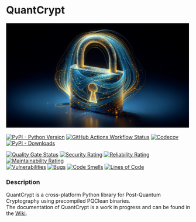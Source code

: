 # QuantCrypt

<img src="https://raw.githubusercontent.com/aabmets/quantcrypt/main/docs/images/quantcrypt-logo.jpg" alt="Logo" style="height: auto; width: auto; max-width: 500px">


[![PyPI - Python Version](https://img.shields.io/pypi/pyversions/quantcrypt)](https://pypi.org/project/quantcrypt/)
[![GitHub Actions Workflow Status](https://img.shields.io/github/actions/workflow/status/aabmets/quantcrypt/pypi_publish_pipeline.yaml)](https://github.com/aabmets/quantcrypt/actions/workflows/pypi_publish_pipeline.yaml)
[![Codecov](https://img.shields.io/codecov/c/github/aabmets/quantcrypt)](https://app.codecov.io/gh/aabmets/quantcrypt)
[![PyPI - Downloads](https://img.shields.io/pypi/dm/quantcrypt)](https://pypistats.org/packages/quantcrypt)


[![Quality Gate Status](https://sonarcloud.io/api/project_badges/measure?project=aabmets_quantcrypt&metric=alert_status)](https://sonarcloud.io/summary/new_code?id=aabmets_quantcrypt)
[![Security Rating](https://sonarcloud.io/api/project_badges/measure?project=aabmets_quantcrypt&metric=security_rating)](https://sonarcloud.io/summary/new_code?id=aabmets_quantcrypt)
[![Reliability Rating](https://sonarcloud.io/api/project_badges/measure?project=aabmets_quantcrypt&metric=reliability_rating)](https://sonarcloud.io/summary/new_code?id=aabmets_quantcrypt)
[![Maintainability Rating](https://sonarcloud.io/api/project_badges/measure?project=aabmets_quantcrypt&metric=sqale_rating)](https://sonarcloud.io/summary/new_code?id=aabmets_quantcrypt)<br/>
[![Vulnerabilities](https://sonarcloud.io/api/project_badges/measure?project=aabmets_quantcrypt&metric=vulnerabilities)](https://sonarcloud.io/summary/new_code?id=aabmets_quantcrypt)
[![Bugs](https://sonarcloud.io/api/project_badges/measure?project=aabmets_quantcrypt&metric=bugs)](https://sonarcloud.io/summary/new_code?id=aabmets_quantcrypt)
[![Code Smells](https://sonarcloud.io/api/project_badges/measure?project=aabmets_quantcrypt&metric=code_smells)](https://sonarcloud.io/summary/new_code?id=aabmets_quantcrypt)
[![Lines of Code](https://sonarcloud.io/api/project_badges/measure?project=aabmets_quantcrypt&metric=ncloc)](https://sonarcloud.io/summary/new_code?id=aabmets_quantcrypt)


### Description

QuantCrypt is a cross-platform Python library for Post-Quantum Cryptography using precompiled PQClean binaries.  
The documentation of QuantCrypt is a work in progress and can be found in the [Wiki](https://github.com/aabmets/quantcrypt/wiki/Documentation).